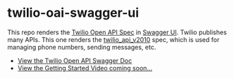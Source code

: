 # twilio-oai-swagger-ui

This repo renders the [Twilio Open API Spec](https://github.com/twilio/twilio-oai) in [Swagger UI](https://github.com/swagger-api/swagger-ui). Twilio publishes many APIs. This one renders the [twilio_api_v2010](https://github.com/twilio/twilio-oai/blob/main/spec/json/twilio_api_v2010.json) spec, which is used for managing phone numbers, sending messages, etc.

- [View the Twilio Open API Swagger Doc](http://johnchaffee.wiki/twilio-oai-swagger-ui/)
- [View the Getting Started Video coming soon...](#)
